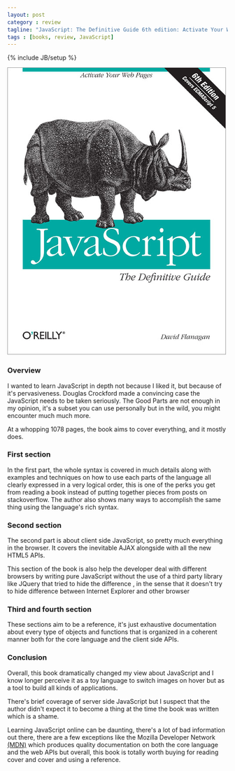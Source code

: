 ```yaml
---
layout: post
category : review
tagline: "JavaScript: The Definitive Guide 6th edition: Activate Your Web Pages review"
tags : [books, review, JavaScript]
---
```

{% include JB/setup %}

![JavaScript: The Definitive Guide](/assets/img/reviews/javascript-the-definitive-guide.jpg)

### Overview
I wanted to learn JavaScript in depth not because I liked it, but because of it's pervasiveness. Douglas Crockford
made a convincing case the JavaScript needs to be taken seriously. The Good Parts are not enough in my opinion, it's a
subset you can use personally but in the wild, you might encounter much much more.

At a whopping 1078 pages, the book aims to cover everything, and it mostly does.

### First section
In the first part, the whole syntax is covered in much details along with examples and techniques on how to use each
parts of the language all clearly expressed in a very logical order, this is one of the perks you get from reading a
book instead of putting together pieces from posts on stackoverflow. The author also shows many ways to accomplish the
same thing using the language's rich syntax.

### Second section
The second part is about client side JavaScript, so pretty much everything in the browser. It covers the inevitable
AJAX alongside with all the new HTML5 APIs.

This section of the book is also help the developer deal with different browsers by writing pure JavaScript without
the use of a third party library like JQuery that tried to hide the difference , in the sense that it doesn't try to
hide difference between Internet Explorer and other browser

### Third and fourth section
These sections aim to be a reference, it's just exhaustive documentation about every type of objects and functions that is
organized in a coherent manner both for the core language and the client side APIs.

### Conclusion
Overall, this book dramatically changed my view about JavaScript and I know longer perceive it as a toy language to switch
images on hover but as a tool to build all kinds of applications.

There's brief coverage of server side JavaScript but I suspect that the author didn't expect it to become a thing at the
time the book was written which is a shame.

Learning JavaScript online can be daunting, there's a lot of bad information out there, there are a few exceptions like
the Mozilla Developer Network [(MDN)](https://developer.mozilla.org/en-US/docs/Web/JavaScript) which produces quality
documentation on both the core language and the web APIs but overall, this book is totally worth buying for reading cover
and cover and using a reference.
